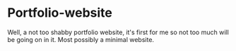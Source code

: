 # Portfolio-website
Well, a not too shabby portfolio website, it's first for me so not too much will be going on in it. Most possibly a minimal website. 
